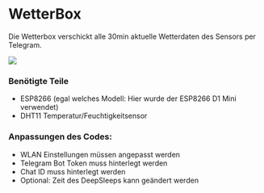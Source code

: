 # WetterBox
Die Wetterbox verschickt alle 30min aktuelle Wetterdaten des Sensors per Telegram.

![](https://images.vexels.com/media/users/3/205087/isolated/preview/a41d84a485d960a7d929fd95ece1acf1-wetter-schlag-symbol-by-vexels.png)

### Benötigte Teile
- ESP8266 (egal welches Modell: Hier wurde der ESP8266 D1 Mini verwendet)
- DHT11 Temperatur/Feuchtigkeitsensor

### Anpassungen des Codes:
- WLAN Einstellungen müssen angepasst werden
- Telegram Bot Token muss hinterlegt werden
- Chat ID muss hinterlegt werden
- Optional: Zeit des DeepSleeps kann geändert werden
